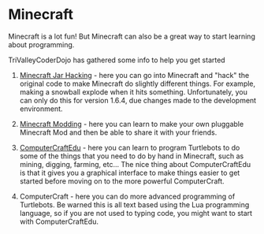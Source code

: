 Minecraft
=========

Minecraft is a lot fun!  But Minecraft can also be a great way to start learning about programming.

TriValleyCoderDojo has gathered some info to help you get started

1. [Minecraft Jar Hacking](https://github.com/TriValleyCoderDojo/Minecraft-Jar-Hacks) - here you can go into Minecraft and "hack" the original code to make Minecraft do slightly different things.  For example, making a snowball explode when it hits something.  Unfortunately, you can only do this for version 1.6.4, due changes made to the development environment.  

2. [Minecraft Modding](http://www.lopakalogic.com/articles/minecraft-articles/minecraft-mods-forge/) - here you can learn to make your own pluggable Minecraft Mod and then be able to share it with your friends.

3. [ComputerCraftEdu](https://github.com/TriValleyCoderDojo/TVCDTutorials/tree/master/Minecraft/ComputerCraftEdu) - here you can learn to program Turtlebots to do some of the things that you need to do by hand in Minecraft, such as mining, digging, farming, etc...  The nice thing about ComputerCraftEdu is that it gives you a graphical interface to make things easier to get started before moving on to the more powerful ComputerCraft.

4. ComputerCraft - here you can do more advanced programming of Turtlebots.  Be warned this is all text based using the Lua programming language, so if you are not used to typing code, you might want to start with ComputerCraftEdu.
